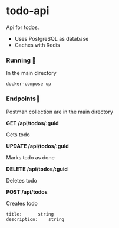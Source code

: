# todo-api
Api for todos.

 - Uses PostgreSQL as database 
 - Caches with Redis
 
 ### Running  🚀
 
 In the main directory

    docker-compose up

### Endpoints📍

Postman collection are in the main directory

**GET /api/todos/:guid**

Gets todo

**UPDATE /api/todos/:guid** 

Marks todo as done

**DELETE /api/todos/:guid**

Deletes todo

**POST /api/todos**

Creates todo	
	
    title: 		string
    description: 	string
